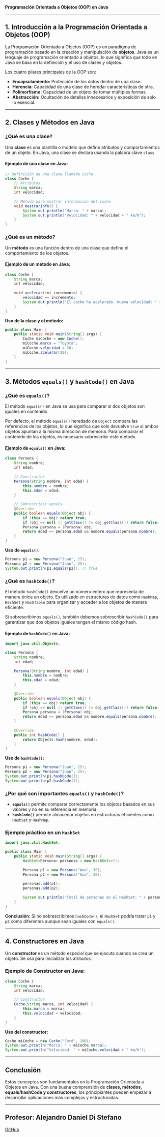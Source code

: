 **Programación Orientada a Objetos (OOP) en Java**

---

## 1. Introducción a la Programación Orientada a Objetos (OOP)
La Programación Orientada a Objetos (OOP) es un paradigma de programación basado en la creación y manipulación de **objetos**. Java es un lenguaje de programación orientado a objetos, lo que significa que todo en Java se basa en la definición y el uso de clases y objetos.

Los cuatro pilares principales de la OOP son:
- **Encapsulamiento:** Protección de los datos dentro de una clase.
- **Herencia:** Capacidad de una clase de heredar características de otra.
- **Polimorfismo:** Capacidad de un objeto de tomar múltiples formas.
- **Abstracción:** Ocultación de detalles innecesarios y exposición de solo lo esencial.

---

## 2. Clases y Métodos en Java

### **¿Qué es una clase?**
Una **clase** es una plantilla o modelo que define atributos y comportamientos de un objeto. En Java, una clase se declara usando la palabra clave `class`.

#### **Ejemplo de una clase en Java:**
```java
// Definición de una clase llamada Coche
class Coche {
    // Atributos
    String marca;
    int velocidad;
    
    // Método para mostrar información del coche
    void mostrarInfo() {
        System.out.println("Marca: " + marca);
        System.out.println("Velocidad: " + velocidad + " km/h");
    }
}
```

### **¿Qué es un método?**
Un **método** es una función dentro de una clase que define el comportamiento de los objetos.

#### **Ejemplo de un método en Java:**
```java
class Coche {
    String marca;
    int velocidad;
    
    void acelerar(int incremento) {
        velocidad += incremento;
        System.out.println("El coche ha acelerado. Nueva velocidad: " + velocidad + " km/h");
    }
}
```

**Uso de la clase y el método:**
```java
public class Main {
    public static void main(String[] args) {
        Coche miCoche = new Coche();
        miCoche.marca = "Toyota";
        miCoche.velocidad = 50;
        miCoche.acelerar(20);
    }
}
```

---

## 3. Métodos `equals()` y `hashCode()` en Java

### **¿Qué es `equals()`?**
El método `equals()` en Java se usa para comparar si dos objetos son iguales en contenido. 

Por defecto, el método `equals()` heredado de `Object` compara las referencias de los objetos, lo que significa que solo devuelve `true` si ambos objetos apuntan a la misma dirección de memoria. Para comparar el contenido de los objetos, es necesario sobrescribir este método.

#### **Ejemplo de `equals()` en Java:**
```java
class Persona {
    String nombre;
    int edad;
    
    // Constructor
    Persona(String nombre, int edad) {
        this.nombre = nombre;
        this.edad = edad;
    }
    
    // Sobrescribir equals
    @Override
    public boolean equals(Object obj) {
        if (this == obj) return true;
        if (obj == null || getClass() != obj.getClass()) return false;
        Persona persona = (Persona) obj;
        return edad == persona.edad && nombre.equals(persona.nombre);
    }
}
```

**Uso de `equals()`:**
```java
Persona p1 = new Persona("Juan", 25);
Persona p2 = new Persona("Juan", 25);
System.out.println(p1.equals(p2)); // true
```

### **¿Qué es `hashCode()`?**
El método `hashCode()` devuelve un número entero que representa de manera única un objeto. Es utilizado en estructuras de datos como `HashMap`, `HashSet` y `HashTable` para organizar y acceder a los objetos de manera eficiente.

Si sobrescribimos `equals()`, también debemos sobrescribir `hashCode()` para garantizar que dos objetos iguales tengan el mismo código hash.

#### **Ejemplo de `hashCode()` en Java:**
```java
import java.util.Objects;

class Persona {
    String nombre;
    int edad;
    
    Persona(String nombre, int edad) {
        this.nombre = nombre;
        this.edad = edad;
    }
    
    @Override
    public boolean equals(Object obj) {
        if (this == obj) return true;
        if (obj == null || getClass() != obj.getClass()) return false;
        Persona persona = (Persona) obj;
        return edad == persona.edad && nombre.equals(persona.nombre);
    }
    
    @Override
    public int hashCode() {
        return Objects.hash(nombre, edad);
    }
}
```

**Uso de `hashCode()`:**
```java
Persona p1 = new Persona("Juan", 25);
Persona p2 = new Persona("Juan", 25);
System.out.println(p1.hashCode());
System.out.println(p2.hashCode());
```

### **¿Por qué son importantes `equals()` y `hashCode()`?**
- **`equals()`** permite comparar correctamente los objetos basados en sus valores y no en su referencia en memoria.
- **`hashCode()`** permite almacenar objetos en estructuras eficientes como `HashSet` y `HashMap`.

### **Ejemplo práctico en un `HashSet`**
```java
import java.util.HashSet;

public class Main {
    public static void main(String[] args) {
        HashSet<Persona> personas = new HashSet<>();
        
        Persona p1 = new Persona("Ana", 30);
        Persona p2 = new Persona("Ana", 30);
        
        personas.add(p1);
        personas.add(p2);
        
        System.out.println("Total de personas en el HashSet: " + personas.size()); // 1
    }
}
```

**Conclusión:** Si no sobrescribimos `hashCode()`, el `HashSet` podría tratar `p1` y `p2` como diferentes aunque sean iguales con `equals()`.

---

## 4. Constructores en Java
Un **constructor** es un método especial que se ejecuta cuando se crea un objeto. Se usa para inicializar los atributos.

### **Ejemplo de Constructor en Java:**
```java
class Coche {
    String marca;
    int velocidad;
    
    // Constructor
    Coche(String marca, int velocidad) {
        this.marca = marca;
        this.velocidad = velocidad;
    }
}
```

**Uso del constructor:**
```java
Coche miCoche = new Coche("Ford", 100);
System.out.println("Marca: " + miCoche.marca);
System.out.println("Velocidad: " + miCoche.velocidad + " km/h");
```

---

## **Conclusión**
Estos conceptos son fundamentales en la Programación Orientada a Objetos en Java. Con una buena comprensión de **clases, métodos, equals/hashCode y constructores**, los principiantes pueden empezar a desarrollar aplicaciones más complejas y estructuradas.


---



## Profesor: Alejandro Daniel Di Stefano
[GitHub](https://github.com/Drako01) 